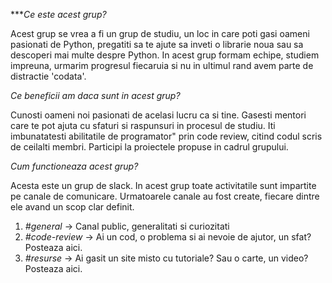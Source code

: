 ****Ce este acest grup?*

Acest grup se vrea a fi un grup de studiu, un loc in care poti gasi oameni pasionati de Python,
pregatiti sa te ajute sa inveti o librarie noua sau sa descoperi mai multe despre Python.
In acest grup formam echipe, studiem impreuna, urmarim progresul fiecaruia si nu in ultimul
rand avem parte de distractie 'codata'.

*Ce beneficii am daca sunt in acest grup?*

Cunosti oameni noi pasionati de acelasi lucru ca si tine. Gasesti mentori care te pot ajuta cu
sfaturi si raspunsuri in procesul de studiu. Iti imbunatatesti abilitatile de programator"
prin code review, citind codul scris de ceilalti membri. Participi la proiectele propuse in cadrul grupului.

*Cum functioneaza acest grup?*

Acesta este un grup de slack. In acest grup toate activitatile sunt impartite pe canale de comunicare.
Urmatoarele canale au fost create, fiecare dintre ele avand un scop clar definit.

1. *#general* -> Canal public, generalitati si curiozitati
2. *#code-review* -> Ai un cod, o problema si ai nevoie de ajutor, un sfat? Posteaza aici.
3. *#resurse* -> Ai gasit un site misto cu tutoriale? Sau o carte, un video? Posteaza aici.
